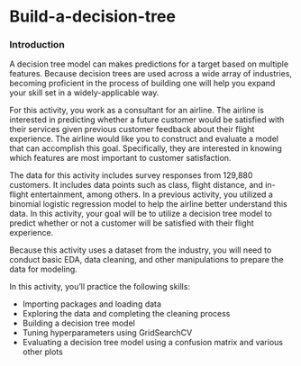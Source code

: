 # Build-a-decision-tree

### Introduction
A decision tree model can makes predictions for a target based on multiple features. Because decision trees are used across a wide array of industries, becoming proficient in the process of building one will help you expand your skill set in a widely-applicable way.

For this activity, you work as a consultant for an airline. The airline is interested in predicting whether a future customer would be satisfied with their services given previous customer feedback about their flight experience. The airline would like you to construct and evaluate a model that can accomplish this goal. Specifically, they are interested in knowing which features are most important to customer satisfaction.

The data for this activity includes survey responses from 129,880 customers. It includes data points such as class, flight distance, and in-flight entertainment, among others. In a previous activity, you utilized a binomial logistic regression model to help the airline better understand this data. In this activity, your goal will be to utilize a decision tree model to predict whether or not a customer will be satisfied with their flight experience.

Because this activity uses a dataset from the industry, you will need to conduct basic EDA, data cleaning, and other manipulations to prepare the data for modeling.

In this activity, you’ll practice the following skills:

* Importing packages and loading data
* Exploring the data and completing the cleaning process
* Building a decision tree model
* Tuning hyperparameters using GridSearchCV
* Evaluating a decision tree model using a confusion matrix and various other plots
